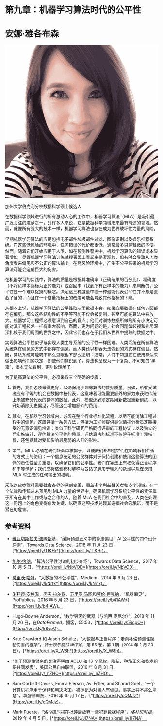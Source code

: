 # 第九章：机器学习算法时代的公平性

# 安娜·雅各布森

![](img/Anna_Jacobson.png)

加州大学伯克利分校数据科学硕士候选人

在数据科学领域进行的所有激动人心的工作中，机器学习算法（MLA）是吸引最广泛关注的进步之一，对许多人来说，它是数据科学领域未来最有前途的领域。然而，就像所有强大的技术一样，机器学习算法也存在成为世界破坏性力量的风险。

早期机器学习算法的应用包括电子邮件垃圾邮件过滤、图像识别以及娱乐推荐系统。在这些低风险的环境中，任何错误的代价都很低，通常最多只是轻微的不便。然而，随着它们开始应用于人类，如在预测性警务中，机器学习算法的错误成本显著增加。尽管机器学习算法训练过程表面上看起来是客观的，但有时会导致从人类角度看来偏见和不公正的算法输出。在高风险环境中，产生不公平结果的机器学习算法可能会造成巨大的伤害。

在机器学习的实践中，算法的质量是根据其准确率（正确结果的百分比）、精确度（不将负样本误标为正的能力）或召回率（找到所有正样本的能力）来判断的，公平性是一个难以捉摸的概念。决定这三种度量中哪一种最能代表公平性并不总是直截了当的，而且在一个度量指标上的改进可能会导致其他指标的下降。

从根本上说，机器学习算法的公平性取决于数据本身。如果底层数据在任何方面都存在偏见，那么这些结构性的不平等可能不仅会被复制，甚至可能在算法中被放大。机器学习工程师必须意识到自己的盲点；他们对训练数据所做的所有小决定可能对其工程技术一样有重大影响。然而，更为问题的是，社会问题如歧视和排斥深深扎根于我们周围的世界之中，因此它们也存在于我们从世界中提取的数据之中。

实现算法公平性似乎与实现人类主导系统的公平性一样困难。人类系统在所有算法系统存在偏见的方式中都存在偏见，而人类还以机器无法做到的方式存在偏见。然而，算法系统可能既不那么显眼也不那么透明：通常，人们不知道正在使用算法来做出影响他们的决定—即使他们意识到了，算法也呈现为一个复杂、不可知的“黑箱”，根本无法看到，更别说理解了。

为了提高算法的公平性，必须采取三个明确的步骤：

1.  首先，我们必须做得更好，以确保用于训练算法的数据质量。例如，所有受试者应有平等的机会在数据中被代表，这意味着可能需要额外的努力来获取传统上未被充分代表的群体的数据。此外，模型还必须定期用新数据重新训练，以开始消除历史偏见，尽管这会增加额外的费用。

1.  其次，在机器学习领域内，必须在整个行业标准化流程，以尽可能消除工程过程中的偏见。这应包括一系列方法，包括为工程师提供类似情报分析员定期接受的无意识偏见培训；类似于科学研究严格同行评审的工程协议；以及独立的后实施审计，评估算法公平性的质量，评估算法的标准不仅限于标准工程指标，还包括其对受其影响最脆弱的人群的影响。

1.  第三，MLA 必须在我们社会中被揭示，以便我们都知道它们在影响我们生活的方式上的使用；一个信息充足的公民群体对于保持创建和使用这些算法的团体的责任性至关重要，以确保它们的公平性。我们在宪法上有权获得正当程序和平等保护；我们应将这些权利解释为包括了解用于输入的数据以及在使用 MLA 时生成的任何输出的权利。

采取这些步骤将需要社会各界的深刻变革，涵盖多个利益相关者和多个领域。在一个法律和传统从未预见到 MLA 力量的世界中，确保机器学习系统公平性的责任属于所有在其中工作或与之合作的人。随着 MLA 在我们社会中的普及，人类在处理这一问题上的角色变得愈发关键，以确保这项技术兑现其造福社会的承诺，而不是潜在的危害。

## 参考资料

+   [维亚切斯拉夫·波隆斯基](https://oreil.ly/TIKHr)，“缓解预测正义中的算法偏见：AI 公平性的四个设计原则”，Towards Data Science，2018 年 11 月 23 日，[*https://oreil.ly/TIKHr*](https://oreil.ly/TIKHr)。

+   [加尔·约纳](https://oreil.ly/NbVOD)，“算法公平性讨论的初步介绍”，Towards Data Science，2017 年 10 月 5 日，[*https://oreil.ly/NbVOD*](https://oreil.ly/NbVOD)。

+   [莫里茨·哈特](https://oreil.ly/kNrtx)，“大数据的不公平性”，Medium，2014 年 9 月 26 日，[*https://oreil.ly/kNrtx*](https://oreil.ly/kNrtx)。

+   [朱莉娅·安格温](https://oreil.ly/b41AW)，[杰夫·拉尔森](https://oreil.ly/b41AW)，[苏里亚·马图](https://oreil.ly/b41AW)和[劳伦·柯克纳](https://oreil.ly/b41AW)，“机器偏见”，ProPublica，2016 年 5 月 23 日，[*https://oreil.ly/b41AW*](https://oreil.ly/b41AW)。

+   Hugo-Bowne Anderson，“数学毁灭的武器（与凯西·奥尼尔）”，2018 年 11 月 26 日，在*DataFramed*，播客，55:53，[*https://oreil.ly/5ScpO*](https://oreil.ly/5ScpO)。

+   Kate Crawford 和 Jason Schultz，“大数据与正当程序：走向补偿预测性隐私伤害的框架”，*波士顿学院法律评论*，第 55 卷，第 1 期（2014 年 1 月 29 日），[*https://oreil.ly/X_W8h*](https://oreil.ly/X_W8h)。

+   “关于预测性警务的关注声明由 ACLU 和 16 个民权、隐私、种族正义和技术组织共同发表”，美国公民自由联盟，2016 年 8 月 31 日，[*https://oreil.ly/_hZHO*](https://oreil.ly/_hZHO)。

+   Sam Corbett-Davies, Emma Pierson, Avi Feller, and Sharad Goel，“一个计算机程序用于保释和判决决策，被标记为对黑人有偏见。事实上并不那么清楚”，*华盛顿邮报*，2016 年 10 月 17 日，[*https://oreil.ly/cQMJz*](https://oreil.ly/cQMJz)。

+   Mark Puente，“洛杉矶时报在批评后放弃一些犯罪数据程序”，*洛杉矶时报*，2019 年 4 月 5 日，[*https://oreil.ly/JI7NA*](https://oreil.ly/JI7NA)。
